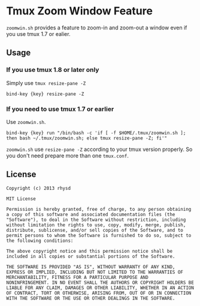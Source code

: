 Tmux Zoom Window Feature
========================

`zoomwin.sh` provides a feature to zoom-in and zoom-out a window even if you use tmux 1.7 or ealier.

## Usage

### If you use tmux 1.8 or later only

Simply use `tmux resize-pane -Z`

```
bind-key {key} resize-pane -Z
```

### If you need to use tmux 1.7 or earlier

Use `zoomwin.sh`.

```
bind-key {key} run "/bin/bash -c 'if [ -f $HOME/.tmux/zoomwin.sh ]; then bash ~/.tmux/zoomwin.sh; else tmux resize-pane -Z; fi'"
```

`zoomwin.sh` use `resize-pane -Z` according to your tmux version properly. So you don't need prepare more than one `tmux.conf`.

## License

    Copyright (c) 2013 rhysd

    MIT License

    Permission is hereby granted, free of charge, to any person obtaining
    a copy of this software and associated documentation files (the
    "Software"), to deal in the Software without restriction, including
    without limitation the rights to use, copy, modify, merge, publish,
    distribute, sublicense, and/or sell copies of the Software, and to
    permit persons to whom the Software is furnished to do so, subject to
    the following conditions:

    The above copyright notice and this permission notice shall be
    included in all copies or substantial portions of the Software.

    THE SOFTWARE IS PROVIDED "AS IS", WITHOUT WARRANTY OF ANY KIND,
    EXPRESS OR IMPLIED, INCLUDING BUT NOT LIMITED TO THE WARRANTIES OF
    MERCHANTABILITY, FITNESS FOR A PARTICULAR PURPOSE AND
    NONINFRINGEMENT. IN NO EVENT SHALL THE AUTHORS OR COPYRIGHT HOLDERS BE
    LIABLE FOR ANY CLAIM, DAMAGES OR OTHER LIABILITY, WHETHER IN AN ACTION
    OF CONTRACT, TORT OR OTHERWISE, ARISING FROM, OUT OF OR IN CONNECTION
    WITH THE SOFTWARE OR THE USE OR OTHER DEALINGS IN THE SOFTWARE.
